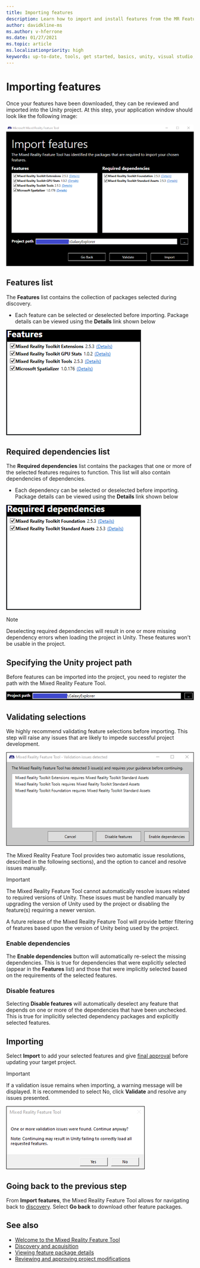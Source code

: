 ```yaml
---
title: Importing features
description: Learn how to import and install features from the MR Feature Tool for HoloLens and VR development.
author: davidkline-ms
ms.author: v-hferrone
ms.date: 01/27/2021
ms.topic: article
ms.localizationpriority: high
keywords: up-to-date, tools, get started, basics, unity, visual studio, toolkit, mixed reality headset, windows mixed reality headset, virtual reality headset, installation, Windows, HoloLens, emulator, unreal, openxr
---
```


# Importing features

Once your features have been downloaded, they can be reviewed and imported into the Unity project. At this step, your application window should look like the following image:

![Importing features](images/FeatureToolImport.png)

## Features list

The **Features** list contains the collection of packages selected during discovery. 
* Each feature can be selected or deselected before importing. Package details can be viewed using the **Details** link shown below

![Features list](images/FeaturesList.png)

## Required dependencies list

The **Required dependencies** list contains the packages that one or more of the selected features requires to function. This list will also contain dependencies of dependencies.
* Each dependency can be selected or deselected before importing. Package details can be viewed using the **Details** link shown below

![Dependencies list](images/RequiredDependencyList.png)

> [!NOTE]
> Deselecting required dependencies will result in one or more missing dependency errors when loading the project in Unity. These features won't be usable in the project.

## Specifying the Unity project path

Before features can be imported into the project, you need to register the path with the Mixed Reality Feature Tool.

![Setting project path](images/ProjectPath.png)

## Validating selections

We highly recommend validating feature selections before importing. This step will raise any issues that are likely to impede successful project development.

![Validation issues](images/ValidationIssues.png)

The Mixed Reality Feature Tool provides two automatic issue resolutions, described in the following sections), and the option to cancel and resolve issues manually.

> [!IMPORTANT]
> The Mixed Reality Feature Tool cannot automatically resolve issues related to required versions of Unity. These issues must be handled manually by upgrading the version of Unity used by the project or disabling the feature(s) requiring a newer version.
>
> A future release of the Mixed Reality Feature Tool will provide better filtering of features based upon the version of Unity being used by the project.

### Enable dependencies

The **Enable dependencies** button will automatically re-select the missing dependencies. This is true for dependencies that were explicitly selected (appear in the **Features** list) and those that were implicitly selected based on the requirements of the selected features.

### Disable features

Selecting **Disable features** will automatically deselect any feature that depends on one or more of the dependencies that have been unchecked. This is true for implicitly selected dependency packages and explicitly selected features.

## Importing

Select **Import** to add your selected features and give [final approval](reviewing-changes.md) before updating your target project.

> [!IMPORTANT]
> If a validation issue remains when importing, a warning message will be displayed. It is recommended to select No, click **Validate** and resolve any issues presented.
>
> ![Continue with validation issues](images/ValidationContinueAnyway.png)

## Going back to the previous step

From **Import features**, the Mixed Reality Feature Tool allows for navigating back to [discovery](discovering-features.md). Select **Go back** to download other feature packages.

## See also

- [Welcome to the Mixed Reality Feature Tool](welcome-to-mr-feature-tool.md)
- [Discovery and acquisition](discovering-features.md)
- [Viewing feature package details](viewing-package-details.md)
- [Reviewing and approving project modifications](reviewing-changes.md)